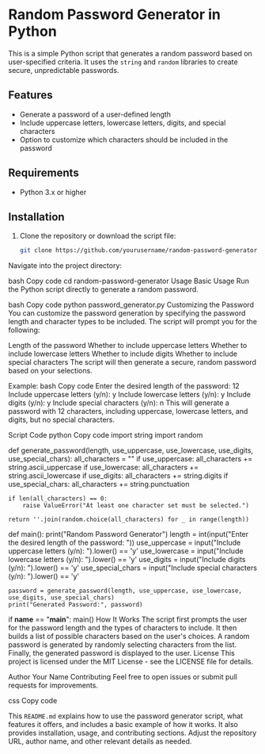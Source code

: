 # Random Password Generator in Python

This is a simple Python script that generates a random password based on user-specified criteria. It uses the `string` and `random` libraries to create secure, unpredictable passwords.

## Features

- Generate a password of a user-defined length
- Include uppercase letters, lowercase letters, digits, and special characters
- Option to customize which characters should be included in the password

## Requirements

- Python 3.x or higher

## Installation

1. Clone the repository or download the script file:

   ```bash
   git clone https://github.com/yourusername/random-password-generator.git
Navigate into the project directory:

bash
Copy code
cd random-password-generator
Usage
Basic Usage
Run the Python script directly to generate a random password.

bash
Copy code
python password_generator.py
Customizing the Password
You can customize the password generation by specifying the password length and character types to be included. The script will prompt you for the following:

Length of the password
Whether to include uppercase letters
Whether to include lowercase letters
Whether to include digits
Whether to include special characters
The script will then generate a secure, random password based on your selections.

Example:
bash
Copy code
Enter the desired length of the password: 12
Include uppercase letters (y/n): y
Include lowercase letters (y/n): y
Include digits (y/n): y
Include special characters (y/n): n
This will generate a password with 12 characters, including uppercase, lowercase letters, and digits, but no special characters.

Script Code
python
Copy code
import string
import random

def generate_password(length, use_uppercase, use_lowercase, use_digits, use_special_chars):
    all_characters = ""
    if use_uppercase:
        all_characters += string.ascii_uppercase
    if use_lowercase:
        all_characters += string.ascii_lowercase
    if use_digits:
        all_characters += string.digits
    if use_special_chars:
        all_characters += string.punctuation

    if len(all_characters) == 0:
        raise ValueError("At least one character set must be selected.")

    return ''.join(random.choice(all_characters) for _ in range(length))

def main():
    print("Random Password Generator")
    length = int(input("Enter the desired length of the password: "))
    use_uppercase = input("Include uppercase letters (y/n): ").lower() == 'y'
    use_lowercase = input("Include lowercase letters (y/n): ").lower() == 'y'
    use_digits = input("Include digits (y/n): ").lower() == 'y'
    use_special_chars = input("Include special characters (y/n): ").lower() == 'y'

    password = generate_password(length, use_uppercase, use_lowercase, use_digits, use_special_chars)
    print("Generated Password:", password)

if __name__ == "__main__":
    main()
How It Works
The script first prompts the user for the password length and the types of characters to include.
It then builds a list of possible characters based on the user's choices.
A random password is generated by randomly selecting characters from the list.
Finally, the generated password is displayed to the user.
License
This project is licensed under the MIT License - see the LICENSE file for details.

Author
Your Name
Contributing
Feel free to open issues or submit pull requests for improvements.

css
Copy code

This `README.md` explains how to use the password generator script, what features it offers, and includes a basic example of how it works. It also provides installation, usage, and contributing sections. Adjust the repository URL, author name, and other relevant details as needed.



